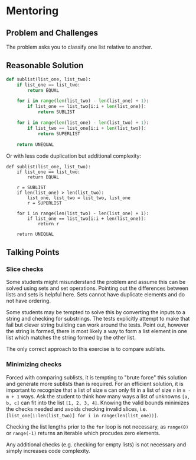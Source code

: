# Mentoring

## Problem and Challenges

The problem asks you to classify one list relative to another.

## Reasonable Solution

```python
def sublist(list_one, list_two):
    if list_one == list_two:
        return EQUAL

    for i in range(len(list_two) - len(list_one) + 1):
        if list_one == list_two[i:i + len(list_one)]:
            return SUBLIST

    for i in range(len(list_one) - len(list_two) + 1):
        if list_two == list_one[i:i + len(list_two)]:
            return SUPERLIST

    return UNEQUAL
```

Or with less code duplication but additional complexity:

```
def sublist(list_one, list_two):
    if list_one == list_two:
        return EQUAL

    r = SUBLIST
    if len(list_one) > len(list_two):
        list_one, list_two = list_two, list_one
        r = SUPERLIST

    for i in range(len(list_two) - len(list_one) + 1):
        if list_one == list_two[i:i + len(list_one)]:
            return r

    return UNEQUAL
```

## Talking Points

### Slice checks

Some students might misunderstand the problem and assume this can be solved using sets and set operations.
Pointing out the differences between lists and sets is helpful here.
Sets cannot have duplicate elements and do not have ordering.

Some students may be tempted to solve this by converting the inputs to a string and checking for substrings.
The tests explicitly attempt to make that fail but clever string building can work around the tests.
Point out, however the string is formed, there is most likely a way to form a list element in one list which matches the string formed by the other list.

The only correct approach to this exercise is to compare sublists.

### Minimizing checks

Forced with comparing sublists, it is tempting to "brute force" this solution and generate more sublists than is required.
For an efficient solution, it is important to recognize that a list of size `m` can only fit in a list of size `n` in `n - m + 1` ways.
Ask the student to think how many ways a list of unknowns `[a, b, c]` can fit into the list `[1, 2, 3, 4]`.
Knowing the valid bounds minimizes the checks needed and avoids checking invalid slices, i.e. `[list_one[i:len(list_two)] for i in range(len(list_one))]`.

Checking the list lengths prior to the `for` loop is not necessary, as `range(0)` or `range(-1)` returns an iterable which procudes zero elements.

Any additional checks (e.g. checking for empty lists) is not necessary and simply increases code complexity.
